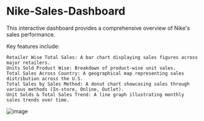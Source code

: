 # Nike-Sales-Dashboard

This interactive dashboard provides a comprehensive overview of Nike's sales performance. 

Key features include:

    Retailer Wise Total Sales: A bar chart displaying sales figures across major retailers.
    Units Sold Product Wise: Breakdown of product-wise unit sales.
    Total Sales Across Country: A geographical map representing sales distribution across the U.S.
    Total Sales by Sales Method: A donut chart showcasing sales through various methods (In-store, Online, Outlet).
    Unit Solds & Total Sales Trend: A line graph illustrating monthly sales trends over time.
![image](https://github.com/user-attachments/assets/ab1d78ae-776a-490b-971f-5c04efe7b734)

